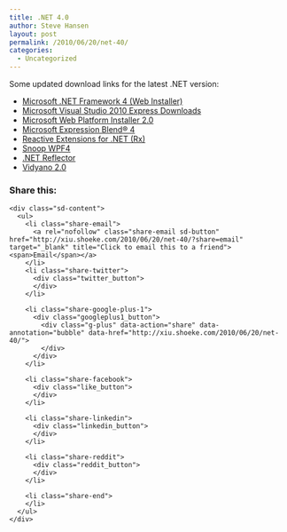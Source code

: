 ```yaml
---
title: .NET 4.0
author: Steve Hansen
layout: post
permalink: /2010/06/20/net-40/
categories:
  - Uncategorized
---
```

Some updated download links for the latest .NET version:

*   [Microsoft .NET Framework 4 (Web Installer)][1]
*   [Microsoft Visual Studio 2010 Express Downloads][2]
*   [Microsoft Web Platform Installer 2.0][3]
*   [Microsoft Expression Blend® 4][4]
*   [Reactive Extensions for .NET (Rx)][5]
*   [Snoop WPF4][6]
*   [.NET Reflector][7]
*   [Vidyano 2.0][8]

<div class="sharedaddy sd-sharing-enabled">
  <div class="robots-nocontent sd-block sd-social sd-social-official sd-sharing">
    <h3 class="sd-title">
      Share this:
    </h3>
    
    <div class="sd-content">
      <ul>
        <li class="share-email">
          <a rel="nofollow" class="share-email sd-button" href="http://xiu.shoeke.com/2010/06/20/net-40/?share=email" target="_blank" title="Click to email this to a friend"><span>Email</span></a>
        </li>
        <li class="share-twitter">
          <div class="twitter_button">
          </div>
        </li>
        
        <li class="share-google-plus-1">
          <div class="googleplus1_button">
            <div class="g-plus" data-action="share" data-annotation="bubble" data-href="http://xiu.shoeke.com/2010/06/20/net-40/">
            </div>
          </div>
        </li>
        
        <li class="share-facebook">
          <div class="like_button">
          </div>
        </li>
        
        <li class="share-linkedin">
          <div class="linkedin_button">
          </div>
        </li>
        
        <li class="share-reddit">
          <div class="reddit_button">
          </div>
        </li>
        
        <li class="share-end">
        </li>
      </ul>
    </div>
  </div>
</div>

 [1]: http://www.microsoft.com/downloads/details.aspx?FamilyID=9cfb2d51-5ff4-4491-b0e5-b386f32c0992&#038;displaylang=en
 [2]: http://www.microsoft.com/express/downloads/
 [3]: http://go.microsoft.com/fwlink/?LinkID=145505
 [4]: http://www.microsoft.com/expression/products/blend_overview.aspx
 [5]: http://msdn.microsoft.com/en-us/devlabs/ee794896.aspx
 [6]: http://snoopwpf.codeplex.com/releases/view/45696
 [7]: http://www.red-gate.com/products/reflector/
 [8]: http://visualstudiogallery.msdn.microsoft.com/en-us/8367485b-8372-4b44-a118-3c40b8ea9c15